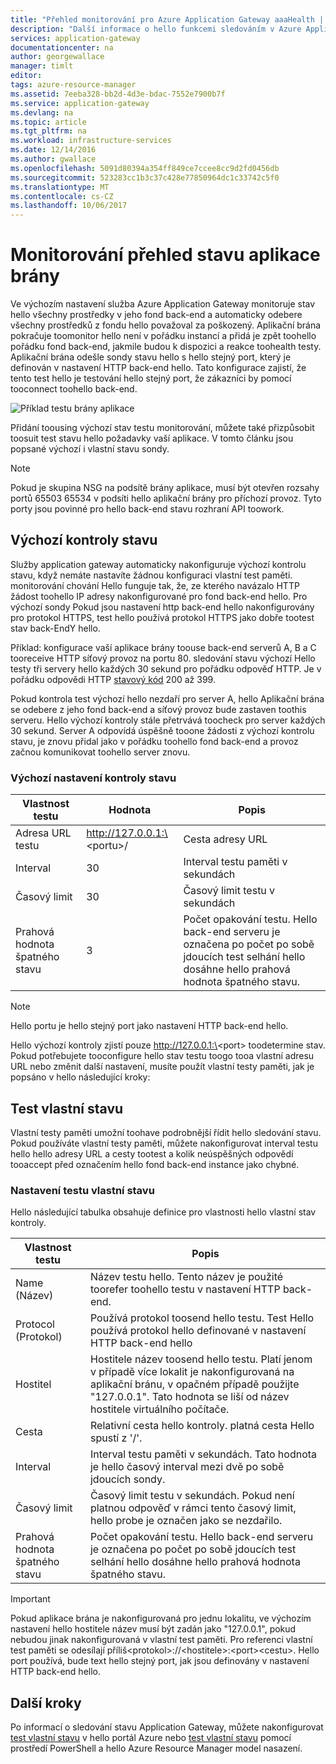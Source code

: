 ```yaml
---
title: "Přehled monitorování pro Azure Application Gateway aaaHealth | Microsoft Docs"
description: "Další informace o hello funkcemi sledováním v Azure Application Gateway"
services: application-gateway
documentationcenter: na
author: georgewallace
manager: timlt
editor: 
tags: azure-resource-manager
ms.assetid: 7eeba328-bb2d-4d3e-bdac-7552e7900b7f
ms.service: application-gateway
ms.devlang: na
ms.topic: article
ms.tgt_pltfrm: na
ms.workload: infrastructure-services
ms.date: 12/14/2016
ms.author: gwallace
ms.openlocfilehash: 5091d80394a354ff849ce7ccee8cc9d2fd0456db
ms.sourcegitcommit: 523283cc1b3c37c428e77850964dc1c33742c5f0
ms.translationtype: MT
ms.contentlocale: cs-CZ
ms.lasthandoff: 10/06/2017
---
```

# <a name="application-gateway-health-monitoring-overview"></a>Monitorování přehled stavu aplikace brány

Ve výchozím nastavení služba Azure Application Gateway monitoruje stav hello všechny prostředky v jeho fond back-end a automaticky odebere všechny prostředků z fondu hello považoval za poškozený. Aplikační brána pokračuje toomonitor hello není v pořádku instancí a přidá je zpět toohello pořádku fond back-end, jakmile budou k dispozici a reakce toohealth testy. Aplikační brána odešle sondy stavu hello s hello stejný port, který je definován v nastavení HTTP back-end hello. Tato konfigurace zajistí, že tento test hello je testování hello stejný port, že zákazníci by pomocí tooconnect toohello back-end.

![Příklad testu brány aplikace][1]

Přidání toousing výchozí stav testu monitorování, můžete také přizpůsobit toosuit test stavu hello požadavky vaší aplikace. V tomto článku jsou popsané výchozí i vlastní stavu sondy.

> [!NOTE]
> Pokud je skupina NSG na podsítě brány aplikace, musí být otevřen rozsahy portů 65503 65534 v podsíti hello aplikační brány pro příchozí provoz. Tyto porty jsou povinné pro hello back-end stavu rozhraní API toowork.

## <a name="default-health-probe"></a>Výchozí kontroly stavu

Služby application gateway automaticky nakonfiguruje výchozí kontrolu stavu, když nemáte nastavíte žádnou konfiguraci vlastní test paměti. monitorování chování Hello funguje tak, že, ze kterého navázalo HTTP žádost toohello IP adresy nakonfigurované pro fond back-end hello. Pro výchozí sondy Pokud jsou nastavení http back-end hello nakonfigurovány pro protokol HTTPS, test hello používá protokol HTTPS jako dobře tootest stav back-EndY hello.

Příklad: konfigurace vaší aplikace brány toouse back-end serverů A, B a C tooreceive HTTP síťový provoz na portu 80. sledování stavu výchozí Hello testy tři servery hello každých 30 sekund pro pořádku odpověď HTTP. Je v pořádku odpovědi HTTP [stavový kód](https://msdn.microsoft.com/library/aa287675.aspx) 200 až 399.

Pokud kontrola test výchozí hello nezdaří pro server A, hello Aplikační brána se odebere z jeho fond back-end a síťový provoz bude zastaven toothis serveru. Hello výchozí kontroly stále přetrvává toocheck pro server každých 30 sekund. Server A odpovídá úspěšně tooone žádosti z výchozí kontrolu stavu, je znovu přidal jako v pořádku toohello fond back-end a provoz začnou komunikovat toohello server znovu.

### <a name="default-health-probe-settings"></a>Výchozí nastavení kontroly stavu

| Vlastnost testu | Hodnota | Popis |
| --- | --- | --- |
| Adresa URL testu |http://127.0.0.1:\<portu\>/ |Cesta adresy URL |
| Interval |30 |Interval testu paměti v sekundách |
| Časový limit |30 |Časový limit testu v sekundách |
| Prahová hodnota špatného stavu |3 |Počet opakování testu. Hello back-end serveru je označena po počet po sobě jdoucích test selhání hello dosáhne hello prahová hodnota špatného stavu. |

> [!NOTE]
> Hello portu je hello stejný port jako nastavení HTTP back-end hello.

Hello výchozí kontroly zjistí pouze http://127.0.0.1:\<port\> toodetermine stav. Pokud potřebujete tooconfigure hello stav testu toogo tooa vlastní adresu URL nebo změnit další nastavení, musíte použít vlastní testy paměti, jak je popsáno v hello následující kroky:

## <a name="custom-health-probe"></a>Test vlastní stavu

Vlastní testy paměti umožní toohave podrobnější řídit hello sledování stavu. Pokud používáte vlastní testy paměti, můžete nakonfigurovat interval testu hello hello adresy URL a cesty tootest a kolik neúspěšných odpovědí tooaccept před označením hello fond back-end instance jako chybné.

### <a name="custom-health-probe-settings"></a>Nastavení testu vlastní stavu

Hello následující tabulka obsahuje definice pro vlastnosti hello vlastní stav kontroly.

| Vlastnost testu | Popis |
| --- | --- |
| Name (Název) |Název testu hello. Tento název je použité toorefer toohello testu v nastavení HTTP back-end. |
| Protocol (Protokol) |Používá protokol toosend hello testu. Test Hello používá protokol hello definované v nastavení HTTP back-end hello |
| Hostitel |Hostitele název toosend hello testu. Platí jenom v případě více lokalit je nakonfigurovaná na aplikační bránu, v opačném případě použijte "127.0.0.1". Tato hodnota se liší od název hostitele virtuálního počítače. |
| Cesta |Relativní cesta hello kontroly. platná cesta Hello spustí z '/'. |
| Interval |Interval testu paměti v sekundách. Tato hodnota je hello časový interval mezi dvě po sobě jdoucích sondy. |
| Časový limit |Časový limit testu v sekundách. Pokud není platnou odpověď v rámci tento časový limit, hello probe je označen jako se nezdařilo.  |
| Prahová hodnota špatného stavu |Počet opakování testu. Hello back-end serveru je označena po počet po sobě jdoucích test selhání hello dosáhne hello prahová hodnota špatného stavu. |

> [!IMPORTANT]
> Pokud aplikace brána je nakonfigurovaná pro jednu lokalitu, ve výchozím nastavení hello hostitele název musí být zadán jako "127.0.0.1", pokud nebudou jinak nakonfigurovaná v vlastní test paměti.
> Pro referenci vlastní test paměti se odesílají příliš\<protokol\>://\<hostitele\>:\<port\>\<cestu\>. Hello port používá, bude text hello stejný port, jak jsou definovány v nastavení HTTP back-end hello.

## <a name="next-steps"></a>Další kroky
Po informací o sledování stavu Application Gateway, můžete nakonfigurovat [test vlastní stavu](application-gateway-create-probe-portal.md) v hello portál Azure nebo [test vlastní stavu](application-gateway-create-probe-ps.md) pomocí prostředí PowerShell a hello Azure Resource Manager model nasazení.

[1]: ./media/application-gateway-probe-overview/appgatewayprobe.png
